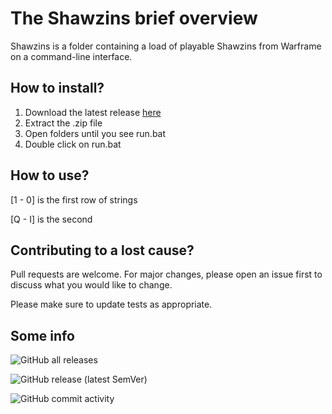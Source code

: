 # The Shawzins brief overview


Shawzins is a folder containing a load of playable Shawzins from Warframe on a command-line interface.

## How to install?

1. Download the latest release [here](https://github.com/LemonsHQ/Shawzins/releases)
2. Extract the .zip file
3. Open folders until you see run.bat
4. Double click on run.bat

## How to use?

[1 - 0] is the first row of strings

[Q - I] is the second


## Contributing to a lost cause?
Pull requests are welcome. For major changes, please open an issue first to discuss what you would like to change.

Please make sure to update tests as appropriate.

## Some info

![GitHub all releases](https://img.shields.io/github/downloads/LemonsHQ/Shawzins/total?label=People%20who%20cared%20enough%20to%20download&style=for-the-badge) 

![GitHub release (latest SemVer)](https://img.shields.io/github/v/release/LemonsHQ/Shawzins?label=The%20Version%20that%20no%20one%20cares%20about&style=for-the-badge)

![GitHub commit activity](https://img.shields.io/github/commit-activity/y/LemonsHQ/Shawzins?color=%23ff0000&label=How%20much%20I%20actually%20care%20based%20on%20commits&style=for-the-badge)
